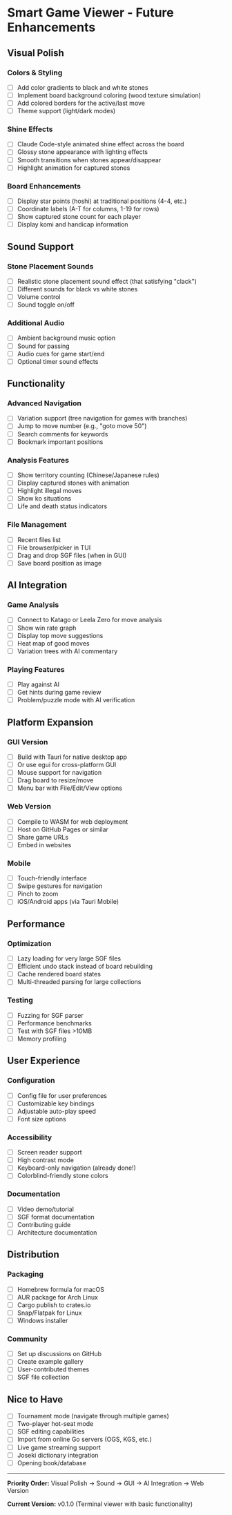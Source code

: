 # Smart Game Viewer - Future Enhancements

## Visual Polish

### Colors & Styling
- [ ] Add color gradients to black and white stones
- [ ] Implement board background coloring (wood texture simulation)
- [ ] Add colored borders for the active/last move
- [ ] Theme support (light/dark modes)

### Shine Effects
- [ ] Claude Code-style animated shine effect across the board
- [ ] Glossy stone appearance with lighting effects
- [ ] Smooth transitions when stones appear/disappear
- [ ] Highlight animation for captured stones

### Board Enhancements
- [ ] Display star points (hoshi) at traditional positions (4-4, etc.)
- [ ] Coordinate labels (A-T for columns, 1-19 for rows)
- [ ] Show captured stone count for each player
- [ ] Display komi and handicap information

## Sound Support

### Stone Placement Sounds
- [ ] Realistic stone placement sound effect (that satisfying "clack")
- [ ] Different sounds for black vs white stones
- [ ] Volume control
- [ ] Sound toggle on/off

### Additional Audio
- [ ] Ambient background music option
- [ ] Sound for passing
- [ ] Audio cues for game start/end
- [ ] Optional timer sound effects

## Functionality

### Advanced Navigation
- [ ] Variation support (tree navigation for games with branches)
- [ ] Jump to move number (e.g., "goto move 50")
- [ ] Search comments for keywords
- [ ] Bookmark important positions

### Analysis Features
- [ ] Show territory counting (Chinese/Japanese rules)
- [ ] Display captured stones with animation
- [ ] Highlight illegal moves
- [ ] Show ko situations
- [ ] Life and death status indicators

### File Management
- [ ] Recent files list
- [ ] File browser/picker in TUI
- [ ] Drag and drop SGF files (when in GUI)
- [ ] Save board position as image

## AI Integration

### Game Analysis
- [ ] Connect to Katago or Leela Zero for move analysis
- [ ] Show win rate graph
- [ ] Display top move suggestions
- [ ] Heat map of good moves
- [ ] Variation trees with AI commentary

### Playing Features
- [ ] Play against AI
- [ ] Get hints during game review
- [ ] Problem/puzzle mode with AI verification

## Platform Expansion

### GUI Version
- [ ] Build with Tauri for native desktop app
- [ ] Or use egui for cross-platform GUI
- [ ] Mouse support for navigation
- [ ] Drag board to resize/move
- [ ] Menu bar with File/Edit/View options

### Web Version
- [ ] Compile to WASM for web deployment
- [ ] Host on GitHub Pages or similar
- [ ] Share game URLs
- [ ] Embed in websites

### Mobile
- [ ] Touch-friendly interface
- [ ] Swipe gestures for navigation
- [ ] Pinch to zoom
- [ ] iOS/Android apps (via Tauri Mobile)

## Performance

### Optimization
- [ ] Lazy loading for very large SGF files
- [ ] Efficient undo stack instead of board rebuilding
- [ ] Cache rendered board states
- [ ] Multi-threaded parsing for large collections

### Testing
- [ ] Fuzzing for SGF parser
- [ ] Performance benchmarks
- [ ] Test with SGF files >10MB
- [ ] Memory profiling

## User Experience

### Configuration
- [ ] Config file for user preferences
- [ ] Customizable key bindings
- [ ] Adjustable auto-play speed
- [ ] Font size options

### Accessibility
- [ ] Screen reader support
- [ ] High contrast mode
- [ ] Keyboard-only navigation (already done!)
- [ ] Colorblind-friendly stone colors

### Documentation
- [ ] Video demo/tutorial
- [ ] SGF format documentation
- [ ] Contributing guide
- [ ] Architecture documentation

## Distribution

### Packaging
- [ ] Homebrew formula for macOS
- [ ] AUR package for Arch Linux
- [ ] Cargo publish to crates.io
- [ ] Snap/Flatpak for Linux
- [ ] Windows installer

### Community
- [ ] Set up discussions on GitHub
- [ ] Create example gallery
- [ ] User-contributed themes
- [ ] SGF file collection

## Nice to Have

- [ ] Tournament mode (navigate through multiple games)
- [ ] Two-player hot-seat mode
- [ ] SGF editing capabilities
- [ ] Import from online Go servers (OGS, KGS, etc.)
- [ ] Live game streaming support
- [ ] Joseki dictionary integration
- [ ] Opening book/database

---

**Priority Order:** Visual Polish → Sound → GUI → AI Integration → Web Version

**Current Version:** v0.1.0 (Terminal viewer with basic functionality)
